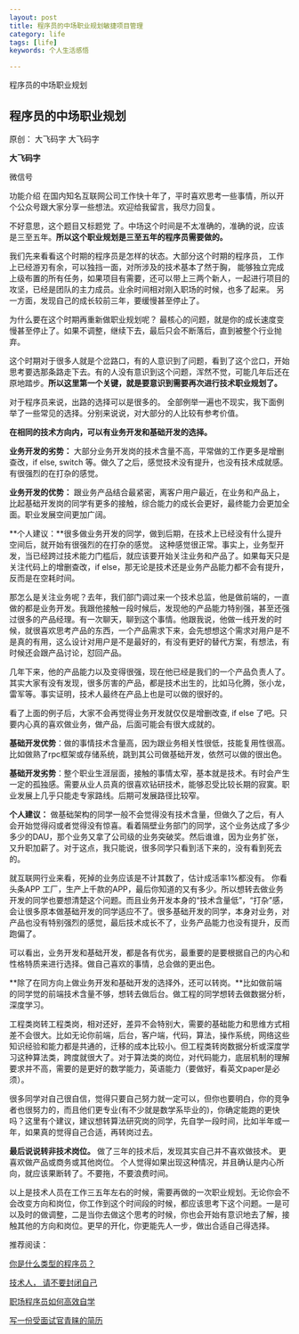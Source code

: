 ```yaml
---
layout: post
title: 程序员的中场职业规划敏捷项目管理
category: life
tags: [life]
keywords: 个人生活感悟

---
```


程序员的中场职业规划

## 程序员的中场职业规划

 原创： 大飞码字 <a id="js_name"></a>大飞码字

 **大飞码字** 

微信号

功能介绍 在国内知名互联网公司工作快十年了，平时喜欢思考一些事情，所以开个公众号跟大家分享一些想法。欢迎给我留言，我尽力回复。

不好意思，这个题目又标题党 了。中场这个时间是不太准确的，准确的说，应该是三至五年。**所以这个职业规划是三至五年的程序员需要做的。**

我们先来看看这个时期的程序员是怎样的状态。大部分这个时期的程序员， 工作上已经游刃有余，可以独挡一面，对所涉及的技术基本了然于胸， 能够独立完成上级布置的所有任务，如果项目有需要，还可以带上三两个新人，一起进行项目的攻坚，已经是团队的主力成员。业余时间相对刚入职场的时候，也多了起来。 另一方面，发现自己的成长较前三年，要缓慢甚至停止了。

为什么要在这个时期再重新做职业规划呢？ 最核心的问题，就是你的成长速度变慢甚至停止了。如果不调整，继续下去，最后只会不断落后，直到被整个行业抛弃。

这个时期对于很多人就是个岔路口，有的人意识到了问题，看到了这个岔口，开始思考要选那条路走下去。有的人没有意识到这个问题，浑然不觉，可能几年后还在原地踏步。**所以这里第一个关键，就是要意识到需要再次进行技术职业规划了。**

对于程序员来说，出路的选择可以是很多的。 全部例举一遍也不现实，我下面例举了一些常见的选择。分别来说说，对大部分的人比较有参考价值。

**在相同的技术方向内，可以有业务开发和基础开发的选择。**

**业务开发的劣势：** 大部分业务开发岗的技术含量不高，平常做的工作更多是增删查改，if else, switch 等。做久了之后，感觉技术没有提升，也没有技术成就感。有很强烈的在打杂的感觉。

**业务开发的优势：** 跟业务产品结合最紧密，离客户用户最近，在业务和产品上，比起基础开发岗的同学有更多的接触，综合能力的成长会更好，最终能力会更加全面。职业发展空间更加广阔。

**个人建议：**很多做业务开发的同学，做到后期，在技术上已经没有什么提升空间后，就开始有很强烈的在打杂的感觉。 这种感觉很正常。事实上，业务型开发，当已经跨过技术能力门槛后，就应该要开始关注业务和产品了。如果每天只是关注代码上的增删查改，if else，那无论是技术还是业务产品能力都不会有提升，反而是在空耗时间。

那怎么是关注业务呢？去年，我们部门调过来一个技术总监，他是做前端的，一直做的都是业务开发。我跟他接触一段时候后，发现他的产品能力特别强，甚至还强过很多的产品经理。有一次聊天，聊到这个事情。他跟我说，他做一线开发的时候，就很喜欢思考产品的东西，一个产品需求下来，会先想想这个需求对用户是不是真的有用，这么设计对用户是不是最好的，有没有更好的替代方案，有想法，有时候还会跟产品讨论，怼回产品。

几年下来，他的产品能力以及变得很强，现在他已经是我们的一个产品负责人了。 其实大家有没有发现，很多厉害的产品，都是技术出生的，比如马化腾，张小龙，雷军等。事实证明，技术人最终在产品上也是可以做的很好的。

看了上面的例子后，大家不会再觉得业务开发就仅仅是增删改查, if else 了吧。只要内心真的喜欢做业务，做产品，后面可能会有很大成就的。

**基础开发优势**：做的事情技术含量高，因为跟业务相关性很低，技能复用性很高。比如做熟了rpc框架或存储系统，跳到其公司做基础开发，依然可以做的很出色。

**基础开发劣势**：整个职业生涯层面，接触的事情太窄，基本就是技术。有时会产生一定的孤独感。需要从业人员真的很喜欢钻研技术，能够忍受比较长期的寂寞。职业发展上几乎只能走专家路线。后期可发展路径比较窄。

**个人建议：** 做基础架构的同学一般不会觉得没有技术含量，但做久了之后，有人会开始觉得闷或者觉得没有惊喜。看着隔壁业务部门的同学，这个业务达成了多少多少的DAU，那个业务又拿了公司级的业务突破奖。然后谁谁，因为业务扩张，又升职加薪了。对于这点，我只能说，很多同学只看到活下来的，没有看到死去的。

就互联网行业来看，死掉的业务应该是不计其数了，估计成活率1%都没有。 你看头条APP 工厂，生产上千款的APP，最后你知道的又有多少。所以想转去做业务开发的同学也要想清楚这个问题。而且业务开发本身的“技术含量低”，“打杂”感， 会让很多原本做基础开发的同学适应不了。很多基础开发的同学，本身对业务，对产品也没有特别强烈的感觉，最后技术成长不了，业务产品能力也没有提升，反而跑偏了。

可以看出，业务开发和基础开发，都是各有优劣，最重要的是要根据自己的内心和性格特质来进行选择。做自己喜欢的事情，总会做的更出色。

**除了在同方向上做业务开发和基础开发的选择外，还可以转岗。**比如做前端的同学觉的前端技术含量不够，想转去做后台。做工程的同学想转去做数据分析，深度学习。 

工程类岗转工程类岗，相对还好，差异不会特别大，需要的基础能力和思维方式相差不会很大。比如无论你前端，后台，客户端，代码，算法，操作系统，网络这些知识经验和能力都是共通的，迁移的成本比较小。但工程类转岗数据分析或深度学习这种算法类，跨度就很大了。对于算法类的岗位，对代码能力，底层机制的理解要求并不高，需要的是更好的数学能力，英语能力（要做好，看英文paper是必须）。

很多同学对自己很自信，觉得只要自己努力就一定可以，但你也要明白，你的竞争者也很努力的，而且他们更专业(有不少就是数学系毕业的)，你确定能跑的更快吗？这里有个建议，建议想转算法研究岗的同学，先自学一段时间，比如半年或一年，如果真的觉得自己合适，再转岗过去。

**最后说说转非技术岗位。** 做了三年的技术后，发现其实自己并不喜欢做技术。 更喜欢做产品或商务或其他岗位。 个人觉得如果出现这种情况，并且确认是内心所向，就应该果断转了。不要拖，不要浪费时间。

以上是技术人员在工作三五年左右的时候，需要再做的一次职业规划。无论你会不会改变方向和岗位，你工作到这个时间段的时候，都应该思考下这个问题。一是可以及时的做调整，二是当你去做这个思考的时候，你也会开始有意识地去了解，接触其他的方向和岗位。更早的开化，你更能先人一步，做出合适自己得选择。

推荐阅读：

[你是什么类型的程序员？](http://mp.weixin.qq.com/s?__biz=Mzg4NjAwMTQzNA==&mid=2247483861&idx=1&sn=1f18a778f2e82e29bef25d36bcfc07df&chksm=cfa11ba0f8d692b6aa07885f7f260557a6bf057d7191c33610016d9de5293a8f536cb08fd25f&scene=21#wechat_redirect)

[技术人， 请不要封闭自己](http://mp.weixin.qq.com/s?__biz=Mzg4NjAwMTQzNA==&mid=2247483823&idx=1&sn=f2918715f09e4b5e65f6c414dd67f4ae&chksm=cfa11bdaf8d692ccabb7407ffad14881b2e193d6c58894a2d6e95852bf41efea0d4562a852f9&scene=21#wechat_redirect)

[职场程序员如何高效自学](http://mp.weixin.qq.com/s?__biz=Mzg4NjAwMTQzNA==&mid=2247483849&idx=1&sn=172bd555db56264f12a9a0806cf18721&chksm=cfa11bbcf8d692aa1d182007bf5c9c04af659e35cd117ebd565d412690eca5d86e6fcf379924&scene=21#wechat_redirect)

[写一份受面试官青睐的简历](http://mp.weixin.qq.com/s?__biz=Mzg4NjAwMTQzNA==&mid=2247483808&idx=1&sn=c1ed7842f59e9442d479ce523b196a85&chksm=cfa11bd5f8d692c3dd4df824a1bc9d0b877d22d154e42fba5e1eb6f0c93592b399c7afe29f46&scene=21#wechat_redirect)

